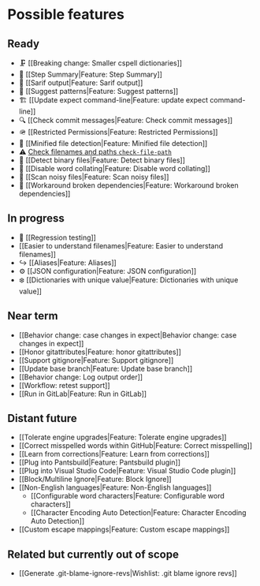 # Possible features

## Ready

* 🗜️ [[Breaking change: Smaller cspell dictionaries]]
* 📰 [[Step Summary|Feature: Step Summary]]
* 🌟 [[Sarif output|Feature: Sarif output]]
* 🧙 [[Suggest patterns|Feature: Suggest patterns]]
* 🏗️ [[Update expect command-line|Feature: update expect command-line]]
* 🔍 [[Check commit messages|Feature: Check commit messages]]
* 🪖 [[Restricted Permissions|Feature: Restricted Permissions]]
* 🧃 [[Minified file detection|Feature: Minified file detection]]
* ⚠️ [Check filenames and paths `check-file-path`](https://github.com/check-spelling/check-spelling/wiki/Feature%3A-Check-filenames-and-paths#improvements-in-v0021)
* 🧮 [[Detect binary files|Feature: Detect binary files]]
* 🚫 [[Disable word collating|Feature: Disable word collating]]
* 🔕 [[Scan noisy files|Feature: Scan noisy files]]
* 🚧 [[Workaround broken dependencies|Feature: Workaround broken dependencies]]

## In progress

* 🧪 [[Regression testing]]
* [[Easier to understand filenames|Feature: Easier to understand filenames]]
* ↪️ [[Aliases|Feature: Aliases]]
* ⚙️ [[JSON configuration|Feature: JSON configuration]]
* ❄️ [[Dictionaries with unique value|Feature: Dictionaries with unique value]]

## Near term

* [[Behavior change: case changes in expect|Behavior change: case changes in expect]]
* [[Honor gitattributes|Feature: honor gitattributes]]
* [[Support gitignore|Feature: Support gitignore]]
* [[Update base branch|Feature: Update base branch]]
* [[Behavior change: Log output order]]
* [[Workflow: retest support]]
* [[Run in GitLab|Feature: Run in GitLab]]

## Distant future

* [[Tolerate engine upgrades|Feature: Tolerate engine upgrades]]
* [[Correct misspelled words within GitHub|Feature: Correct misspelling]]
* [[Learn from corrections|Feature: Learn from corrections]]
* [[Plug into Pantsbuild|Feature: Pantsbuild plugin]]
* [[Plug into Visual Studio Code|Feature: Visual Studio Code plugin]]
* [[Block/Multiline Ignore|Feature: Block Ignore]]
* [[Non-English languages|Feature: Non-English languages]]
  * [[Configurable word characters|Feature: Configurable word characters]]
  * [[Character Encoding Auto Detection|Feature: Character Encoding Auto Detection]]
* [[Custom escape mappings|Feature: Custom escape mappings]]

## Related but currently out of scope

* [[Generate .git-blame-ignore-revs|Wishlist: .git blame ignore revs]]
